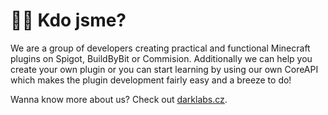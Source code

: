 # 👩‍💻 Kdo jsme?
We are a group of developers creating practical and functional Minecraft plugins on Spigot, BuildByBit or Commision. Additionally we can help you create your own plugin or you can start learning by using our own CoreAPI which makes the plugin development fairly easy and a breeze to do!

Wanna know more about us? Check out [darklabs.cz](https://darklabs.cz).

